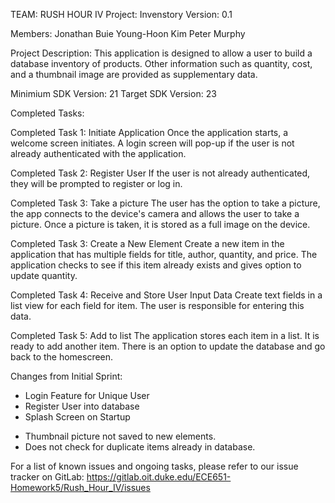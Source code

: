 TEAM: RUSH HOUR IV
Project: Invenstory
Version: 0.1

Members:
Jonathan Buie
Young-Hoon Kim
Peter Murphy

Project Description:
This application is designed to allow a user to build a database inventory of products.  Other
information such as quantity, cost, and a thumbnail image are provided as supplementary data.

Minimium SDK Version: 21
Target SDK Version: 23




Completed Tasks:

Completed Task 1: Initiate Application
Once the application starts, a welcome screen initiates. A login screen will pop-up if the user is
not already authenticated with the application.

Completed Task 2: Register User
If the user is not already authenticated, they will be prompted to register or log in.

Completed Task 3: Take a picture
The user has the option to take a picture, the app connects to the device's camera and  allows the
user to take a picture. Once a picture is taken, it is stored as a full image on the device.

Completed Task 3: Create a New Element
Create a new item in the application that has multiple fields for title, author, quantity, and
price. The application checks to see if this item already exists and gives option to update
quantity.

Completed Task 4: Receive and Store User Input Data
Create text fields in a list view for each field for item. The user is responsible for entering this
data.

Completed Task 5: Add to list
The application stores each item in a list. It is ready to add another item. There is an option to
update the database and go back to the homescreen.



Changes from Initial Sprint:
+ Login Feature for Unique User
+ Register User into database
+ Splash Screen on Startup

- Thumbnail picture not saved to new elements.
- Does not check for duplicate items already in database.



For a list of known issues and ongoing tasks, please refer to our issue tracker on GitLab:
https://gitlab.oit.duke.edu/ECE651-Homework5/Rush_Hour_IV/issues